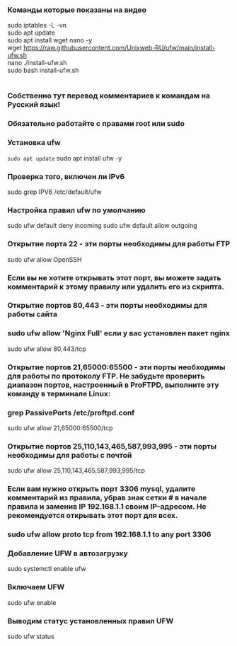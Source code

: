 ### Команды которые показаны на видео
sudo iptables -L -vn <br>
sudo apt update <br>
sudo apt install wget nano -y <br>
wget https://raw.githubusercontent.com/Unixweb-RU/ufw/main/install-ufw.sh <br>
nano ./install-ufw.sh <br>
sudo bash install-ufw.sh <br>
#
### Собственно тут перевод комментариев к командам на Русский язык! 
### Обязательно работайте с правами root или sudo
### Установка ufw
<code>sudo apt update</code>
sudo apt install ufw -y
### Проверка того, включен ли IPv6
sudo grep IPV6 /etc/default/ufw
### Настройка правил ufw по умолчанию
sudo ufw default deny incoming
sudo ufw default allow outgoing
### Открытие порта 22 - эти порты необходимы для работы FTP
sudo ufw allow OpenSSH
### Если вы не хотите открывать этот порт, вы можете задать комментарий к этому правилу или удалить его из скрипта.
### Открытие портов 80,443 - эти порты необходимы для работы сайта
### sudo ufw allow 'Nginx Full' если у вас установлен пакет nginx
sudo ufw allow 80,443/tcp
### Открытие портов 21,65000:65500 - эти порты необходимы для работы по протоколу FTP. Не забудьте проверить диапазон портов, настроенный в ProFTPD, выполните эту команду в терминале Linux:
### grep PassivePorts /etc/proftpd.conf
sudo ufw allow 21,65000:65500/tcp
### Открытие портов 25,110,143,465,587,993,995 - эти порты необходимы для работы с почтой
sudo ufw allow 25,110,143,465,587,993,995/tcp
### 
### Если вам нужно открыть порт 3306 mysql, удалите комментарий из правила, убрав знак сетки # в начале правила и заменив IP 192.168.1.1 своим IP-адресом. Не рекомендуется открывать этот порт для всех.
### sudo ufw allow proto tcp from 192.168.1.1 to any port 3306
### Добавление UFW в автозагрузку
sudo systemctl enable ufw
### Включаем UFW
sudo ufw enable
### Выводим статус установленных правил UFW
sudo ufw status
